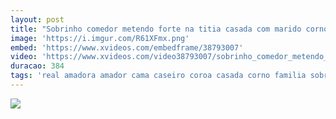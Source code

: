 ```yaml
---
layout: post
title: "Sobrinho comedor metendo forte na titia casada com marido corno"
image: 'https://i.imgur.com/R61XFmx.png'
embed: 'https://www.xvideos.com/embedframe/38793007'
video: 'https://www.xvideos.com/video38793007/sobrinho_comedor_metendo_forte_na_titia_casada_com_marido_corno'
duracao: 384  
tags: 'real amadora amador cama caseiro coroa casada corno familia sobrinho comedor titia novinho marido-corno metendo-forte cama-de-corno coroa-gozando novinho-comedor mete-forte geraporno'
---
```

<a href="{{ page.url | prepend: site.baseurl | prepend: site.url }}"><img src="{{ page.image | prepend: site.baseurl | prepend: site.url }}" /></a>
